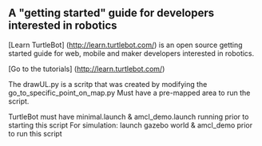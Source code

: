## A "getting started" guide for developers interested in robotics

[Learn TurtleBot] (http://learn.turtlebot.com/) is an open source getting started guide for web, mobile and maker developers interested in robotics.

[Go to the tutorials] (http://learn.turtlebot.com/)

The drawUL.py is a scritp that was created by modifying the go_to_specific_point_on_map.py
Must have a pre-mapped area to run the script. 

TurtleBot must have minimal.launch & amcl_demo.launch
running prior to starting this script
For simulation: launch gazebo world & amcl_demo prior to run this script
